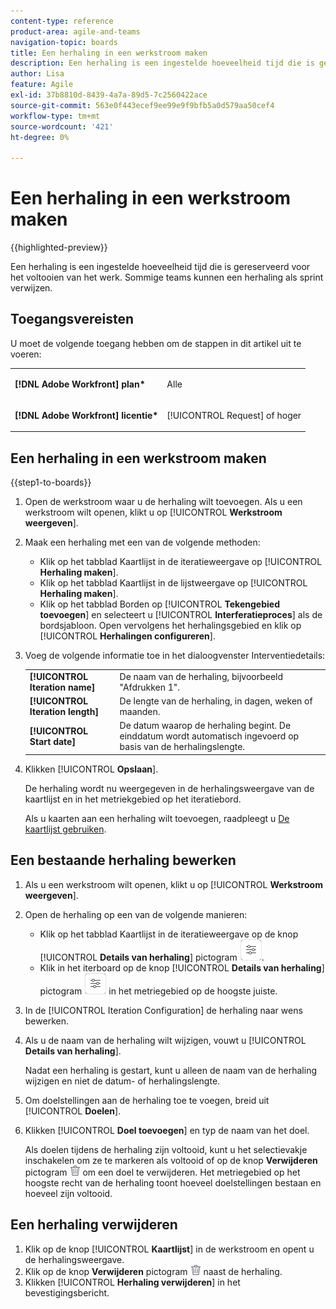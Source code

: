```yaml
---
content-type: reference
product-area: agile-and-teams
navigation-topic: boards
title: Een herhaling in een werkstroom maken
description: Een herhaling is een ingestelde hoeveelheid tijd die is gereserveerd voor het voltooien van het werk. Sommige teams kunnen een herhaling als sprint verwijzen.
author: Lisa
feature: Agile
exl-id: 37b8810d-8439-4a7a-89d5-7c2560422ace
source-git-commit: 563e0f443ecef9ee99e9f9bfb5a0d579aa50cef4
workflow-type: tm+mt
source-wordcount: '421'
ht-degree: 0%

---
```


# Een herhaling in een werkstroom maken

{{highlighted-preview}}

Een herhaling is een ingestelde hoeveelheid tijd die is gereserveerd voor het voltooien van het werk. Sommige teams kunnen een herhaling als sprint verwijzen.

## Toegangsvereisten

U moet de volgende toegang hebben om de stappen in dit artikel uit te voeren:

<table style="table-layout:auto"> 
 <col> 
 </col> 
 <col> 
 </col> 
 <tbody> 
  <tr> 
   <td role="rowheader"><strong>[!DNL Adobe Workfront] plan*</strong></td> 
   <td> <p>Alle</p> </td> 
  </tr> 
  <tr> 
   <td role="rowheader"><strong>[!DNL Adobe Workfront] licentie*</strong></td> 
   <td> <p>[!UICONTROL Request] of hoger</p> </td> 
  </tr> 
 </tbody> 
</table>

## Een herhaling in een werkstroom maken

{{step1-to-boards}}

1. Open de werkstroom waar u de herhaling wilt toevoegen. Als u een werkstroom wilt openen, klikt u op [!UICONTROL **Werkstroom weergeven**].
1. Maak een herhaling met een van de volgende methoden:

   * Klik op het tabblad Kaartlijst in de iteratieweergave op [!UICONTROL **Herhaling maken**].
   * Klik op het tabblad Kaartlijst in de lijstweergave op [!UICONTROL **Herhaling maken**].
   * Klik op het tabblad Borden op [!UICONTROL **Tekengebied toevoegen**] en selecteert u [!UICONTROL **Interferatieproces**] als de bordsjabloon. Open vervolgens het herhalingsgebied en klik op [!UICONTROL **Herhalingen configureren**].

1. Voeg de volgende informatie toe in het dialoogvenster Interventiedetails:

   <table style="table-layout:auto"> 
    <tbody> 
     <tr> 
      <td><strong>[!UICONTROL Iteration name]</strong></td> 
      <td>De naam van de herhaling, bijvoorbeeld "Afdrukken 1".</td> 
     </tr> 
     <tr> 
      <td><strong>[!UICONTROL Iteration length]</strong></td> 
      <td>De lengte van de herhaling, in dagen, weken of maanden.</td> 
     </tr>
     <tr> 
      <td><strong>[!UICONTROL Start date]</strong></td> 
      <td>De datum waarop de herhaling begint. De einddatum wordt automatisch ingevoerd op basis van de herhalingslengte.</td> 
     </tr> 
    </tbody> 
   </table>

1. Klikken [!UICONTROL **Opslaan**].

   De herhaling wordt nu weergegeven in de herhalingsweergave van de kaartlijst en in het metriekgebied op het iteratiebord.

   Als u kaarten aan een herhaling wilt toevoegen, raadpleegt u [De kaartlijst gebruiken](/help/quicksilver/agile/use-boards-agile-planning-tools/use-card-list.md).

## Een bestaande herhaling bewerken

1. Als u een werkstroom wilt openen, klikt u op [!UICONTROL **Werkstroom weergeven**].
1. Open de herhaling op een van de volgende manieren:

   * Klik op het tabblad Kaartlijst in de iteratieweergave op de knop [!UICONTROL **Details van herhaling**] pictogram ![Details van herhaling](assets/iteration-details-button.png).
   * Klik in het iterboard op de knop [!UICONTROL **Details van herhaling**] pictogram ![Details van herhaling](assets/iteration-details-button.png) in het metriegebied op de hoogste juiste.

1. In de [!UICONTROL Iteration Configuration] de herhaling naar wens bewerken.
1. Als u de naam van de herhaling wilt wijzigen, vouwt u [!UICONTROL **Details van herhaling**].

   Nadat een herhaling is gestart, kunt u alleen de naam van de herhaling wijzigen en niet de datum- of herhalingslengte.

1. <span class="preview">Om doelstellingen aan de herhaling toe te voegen, breid uit [!UICONTROL **Doelen**].</span>
1. <span class="preview">Klikken [!UICONTROL **Doel toevoegen**] en typ de naam van het doel.</span>

   <span class="preview">Als doelen tijdens de herhaling zijn voltooid, kunt u het selectievakje inschakelen om ze te markeren als voltooid of op de knop **Verwijderen** pictogram ![Pictogram Verwijderen](assets/delete.png) om een doel te verwijderen. Het metriegebied op het hoogste recht van de herhaling toont hoeveel doelstellingen bestaan en hoeveel zijn voltooid.</span>

<!--
<div class="preview">

## Assign cards to the next iteration

Use the [!UICONTROL Next Iteration] column to move cards from the current iteration to the next iteration, without sending them to the backlog first.

1. Move a card to the [!UICONTROL **Next Iteration**] column, or add a new card directly in the column.
1. Access the next iteration by clicking the [!UICONTROL **Next Iteration**] column title, or by clicking the up-pointing arrow next to the iteration name on the top of the screen.

   The cards that you marked to come over to the next iteration are placed in the columns that correspond with their status.

</div>
-->

## Een herhaling verwijderen

1. Klik op de knop [!UICONTROL **Kaartlijst**] in de werkstroom en opent u de herhalingsweergave.
1. Klik op de knop **Verwijderen** pictogram ![Pictogram Verwijderen](assets/delete.png) naast de herhaling.
1. Klikken [!UICONTROL **Herhaling verwijderen**] in het bevestigingsbericht.

